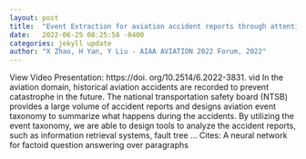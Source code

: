 ```yaml
---
layout: post
title:  "Event Extraction for aviation accident reports through attention-based multi-label classification"
date:   2022-06-25 08:25:58 -0400
categories: jekyll update
author: "X Zhao, H Yan, Y Liu - AIAA AVIATION 2022 Forum, 2022"
---
```

View Video Presentation: https://doi. org/10.2514/6.2022-3831. vid In the aviation domain, historical aviation accidents are recorded to prevent catastrophe in the future. The national transportation safety board (NTSB) provides a large volume of accident reports and designs aviation event taxonomy to summarize what happens during the accidents. By utilizing the event taxonomy, we are able to design tools to analyze the accident reports, such as information retrieval systems, fault tree …
Cites: ‪A neural network for factoid question answering over paragraphs‬  